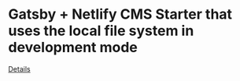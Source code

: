 # Gatsby + Netlify CMS Starter that uses the local file system in development mode

[Details](https://rapidfifth.home.blog/2019/09/25/gatsbyjs-netlify-cms-local-file)
